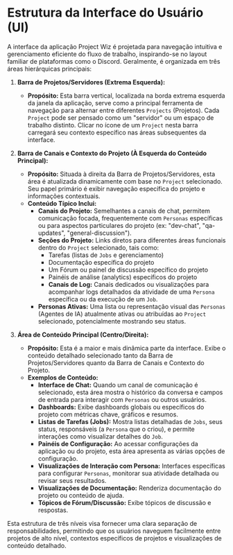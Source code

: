# Estrutura da Interface do Usuário (UI)

A interface da aplicação Project Wiz é projetada para navegação intuitiva e gerenciamento eficiente do fluxo de trabalho, inspirando-se no layout familiar de plataformas como o Discord. Geralmente, é organizada em três áreas hierárquicas principais:

1.  **Barra de Projetos/Servidores (Extrema Esquerda):**
    *   **Propósito:** Esta barra vertical, localizada na borda extrema esquerda da janela da aplicação, serve como a principal ferramenta de navegação para alternar entre diferentes `Projects` (Projetos). Cada `Project` pode ser pensado como um "servidor" ou um espaço de trabalho distinto. Clicar no ícone de um `Project` nesta barra carregará seu contexto específico nas áreas subsequentes da interface.

2.  **Barra de Canais e Contexto do Projeto (À Esquerda do Conteúdo Principal):**
    *   **Propósito:** Situada à direita da Barra de Projetos/Servidores, esta área é atualizada dinamicamente com base no `Project` selecionado. Seu papel primário é exibir navegação específica do projeto e informações contextuais.
    *   **Conteúdo Típico Inclui:**
        *   **Canais do Projeto:** Semelhantes a canais de chat, permitem comunicação focada, frequentemente com `Personas` específicas ou para aspectos particulares do projeto (ex: "dev-chat", "qa-updates", "general-discussion").
        *   **Seções do Projeto:** Links diretos para diferentes áreas funcionais dentro do `Project` selecionado, tais como:
            *   Tarefas (listas de `Jobs` e gerenciamento)
            *   Documentação específica do projeto
            *   Um Fórum ou painel de discussão específico do projeto
            *   Painéis de análise (analytics) específicos do projeto
            *   **Canais de Log:** Canais dedicados ou visualizações para acompanhar logs detalhados da atividade de uma `Persona` específica ou da execução de um `Job`.
        *   **Personas Ativas:** Uma lista ou representação visual das `Personas` (Agentes de IA) atualmente ativas ou atribuídas ao `Project` selecionado, potencialmente mostrando seu status.

3.  **Área de Conteúdo Principal (Centro/Direita):**
    *   **Propósito:** Esta é a maior e mais dinâmica parte da interface. Exibe o conteúdo detalhado selecionado tanto da Barra de Projetos/Servidores quanto da Barra de Canais e Contexto do Projeto.
    *   **Exemplos de Conteúdo:**
        *   **Interface de Chat:** Quando um canal de comunicação é selecionado, esta área mostra o histórico da conversa e campos de entrada para interagir com `Personas` ou outros usuários.
        *   **Dashboards:** Exibe dashboards globais ou específicos do projeto com métricas chave, gráficos e resumos.
        *   **Listas de Tarefas (Jobs):** Mostra listas detalhadas de `Jobs`, seus status, responsáveis (a `Persona` que o criou), e permite interações como visualizar detalhes do `Job`.
        *   **Painéis de Configuração:** Ao acessar configurações da aplicação ou do projeto, esta área apresenta as várias opções de configuração.
        *   **Visualizações de Interação com Persona:** Interfaces específicas para configurar `Personas`, monitorar sua atividade detalhada ou revisar seus resultados.
        *   **Visualizações de Documentação:** Renderiza documentação do projeto ou conteúdo de ajuda.
        *   **Tópicos de Fórum/Discussão:** Exibe tópicos de discussão e respostas.

Esta estrutura de três níveis visa fornecer uma clara separação de responsabilidades, permitindo que os usuários naveguem facilmente entre projetos de alto nível, contextos específicos de projetos e visualizações de conteúdo detalhado.
